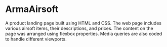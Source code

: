 # ArmaAirsoft
A product landing page built using HTML and CSS. The web page includes various airsoft items, their descriptions, and prices. The content on the page was arranged using flexbox properties. Media queries are also coded to handle different viewports.
